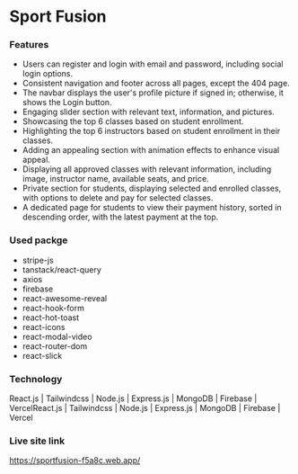 # Sport Fusion

### Features

- Users can register and login with email and password, including social login options.
- Consistent navigation and footer across all pages, except the 404 page.
- The navbar displays the user's profile picture if signed in; otherwise, it shows the Login button.
- Engaging slider section with relevant text, information, and pictures.
- Showcasing the top 6 classes based on student enrollment.
- Highlighting the top 6 instructors based on student enrollment in their classes.
- Adding an appealing section with animation effects to enhance visual appeal.
- Displaying all approved classes with relevant information, including image, instructor name, available seats, and price.
- Private section for students, displaying selected and enrolled classes, with options to delete and pay for selected classes.
- A dedicated page for students to view their payment history, sorted in descending order, with the latest payment at the top.

### Used packge

- stripe-js
- tanstack/react-query
- axios
- firebase
- react-awesome-reveal
- react-hook-form
- react-hot-toast
- react-icons
- react-modal-video
- react-router-dom
- react-slick

### Technology

React.js | Tailwindcss | Node.js | Express.js | MongoDB | Firebase | VercelReact.js | Tailwindcss | Node.js | Express.js | MongoDB | Firebase | Vercel

### Live site link

https://sportfusion-f5a8c.web.app/
